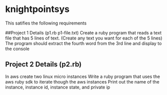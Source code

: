 # knightpointsys

This satifies the following requirements

##Project 1 Details (p1.rb p1-file.txt)
Create a ruby program that reads a text file that has 5 lines of text. (Create any text you want for each of the 5 lines)
The program should extract the fourth word from the 3rd line and display to the console

## Project 2 Details (p2.rb)
In aws create two linux micro instances
Write a ruby program that uses the aws ruby sdk to iterate though the aws instances
Print out the name of the instance, instance id, instance state, and private ip
